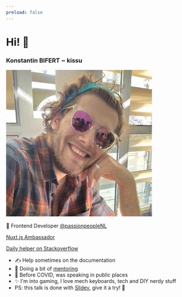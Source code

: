 ```yaml
---
preload: false
---
```


<h1 class="!text-pink-500">Hi! 🍉</h1>

<h3>Konstantin BIFERT ~ <span
    class="text-transparent bg-clip-text bg-gradient-to-br from-orange-500 to-pink-500">kissu</span></h3>

<div class="flex mt-6">
  <img v-motion :initial="{ x: 30, y: -50, scale: 1, rotate: -200 }" :enter="final"
    class="top-0 left-0 right-0 bottom-0 h-24 w-24 rounded" src="/images/kissu.jpg"
    alt="photo of konstantin" />
  <section class="ml-4">
    <p class="!m-0">
      🎨 Frontend Developer <a href="https://twitter.com/passionpeopleNL">@passionpeopleNL</a>
    </p>
    <p class="!my-2">
      <logos-nuxt-icon class="inline h-6" />
      <a href="https://nuxtjs.org/teams" class="ml-2">
        Nuxt.js Ambassador
      </a>
    </p>
    <p class="!my-2">
      <logos-stackoverflow-icon class="inline mr-2" />
      <a href="https://stackoverflow.com/users/8816585/kissu">
        Daily helper on Stackoverflow
      </a>
    </p>
  </section>
</div>

<div class="mt-4"></div>

<v-clicks>

- ✍️ Help sometimes on the documentation
- 🙏 Doing a bit of [mentoring](https://mentorcruise.com/mentor/konstantinbifert/)
- 🎤 Before COVID, was speaking in public places
- ✨ I'm into gaming, I love mech keyboards, tech and DIY nerdy stuff
- PS: this talk is done with [Slidev](https://sli.dev/), give it a try! 🤩

</v-clicks>

<script setup lang="ts">
  const final = {
    x: 0,
    y: 0,
    rotate: 0,
    scale: 1,
    transition: {
      type: 'spring',
      damping: 10,
      stiffness: 20,
      mass: 2
    }
  }
</script>
